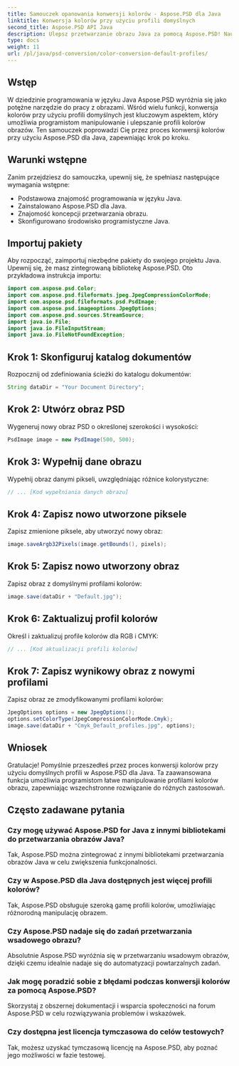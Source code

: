 ```yaml
---
title: Samouczek opanowania konwersji kolorów - Aspose.PSD dla Java
linktitle: Konwersja kolorów przy użyciu profili domyślnych
second_title: Aspose.PSD API Java
description: Ulepsz przetwarzanie obrazu Java za pomocą Aspose.PSD! Naucz się konwersji kolorów przy użyciu domyślnych profili, aby uzyskać żywe, spersonalizowane obrazy. Przeglądaj teraz!
type: docs
weight: 11
url: /pl/java/psd-conversion/color-conversion-default-profiles/
---
```

## Wstęp
W dziedzinie programowania w języku Java Aspose.PSD wyróżnia się jako potężne narzędzie do pracy z obrazami. Wśród wielu funkcji, konwersja kolorów przy użyciu profili domyślnych jest kluczowym aspektem, który umożliwia programistom manipulowanie i ulepszanie profili kolorów obrazów. Ten samouczek poprowadzi Cię przez proces konwersji kolorów przy użyciu Aspose.PSD dla Java, zapewniając krok po kroku.
## Warunki wstępne
Zanim przejdziesz do samouczka, upewnij się, że spełniasz następujące wymagania wstępne:
- Podstawowa znajomość programowania w języku Java.
- Zainstalowano Aspose.PSD dla Java.
- Znajomość koncepcji przetwarzania obrazu.
- Skonfigurowano środowisko programistyczne Java.
## Importuj pakiety
Aby rozpocząć, zaimportuj niezbędne pakiety do swojego projektu Java. Upewnij się, że masz zintegrowaną bibliotekę Aspose.PSD. Oto przykładowa instrukcja importu:
```java
import com.aspose.psd.Color;
import com.aspose.psd.fileformats.jpeg.JpegCompressionColorMode;
import com.aspose.psd.fileformats.psd.PsdImage;
import com.aspose.psd.imageoptions.JpegOptions;
import com.aspose.psd.sources.StreamSource;
import java.io.File;
import java.io.FileInputStream;
import java.io.FileNotFoundException;
```
## Krok 1: Skonfiguruj katalog dokumentów
Rozpocznij od zdefiniowania ścieżki do katalogu dokumentów:
```java
String dataDir = "Your Document Directory";
```
## Krok 2: Utwórz obraz PSD
Wygeneruj nowy obraz PSD o określonej szerokości i wysokości:
```java
PsdImage image = new PsdImage(500, 500);
```
## Krok 3: Wypełnij dane obrazu
Wypełnij obraz danymi pikseli, uwzględniając różnice kolorystyczne:
```java
// ... [Kod wypełniania danych obrazu]
```
## Krok 4: Zapisz nowo utworzone piksele
Zapisz zmienione piksele, aby utworzyć nowy obraz:
```java
image.saveArgb32Pixels(image.getBounds(), pixels);
```
## Krok 5: Zapisz nowo utworzony obraz
Zapisz obraz z domyślnymi profilami kolorów:
```java
image.save(dataDir + "Default.jpg");
```
## Krok 6: Zaktualizuj profil kolorów
Określ i zaktualizuj profile kolorów dla RGB i CMYK:
```java
// ... [Kod aktualizacji profili kolorów]
```
## Krok 7: Zapisz wynikowy obraz z nowymi profilami
Zapisz obraz ze zmodyfikowanymi profilami kolorów:
```java
JpegOptions options = new JpegOptions();
options.setColorType(JpegCompressionColorMode.Cmyk);
image.save(dataDir + "Cmyk_Default_profiles.jpg", options);
```
## Wniosek
Gratulacje! Pomyślnie przeszedłeś przez proces konwersji kolorów przy użyciu domyślnych profili w Aspose.PSD dla Java. Ta zaawansowana funkcja umożliwia programistom łatwe manipulowanie profilami kolorów obrazu, zapewniając wszechstronne rozwiązanie do różnych zastosowań.
## Często zadawane pytania
### Czy mogę używać Aspose.PSD for Java z innymi bibliotekami do przetwarzania obrazów Java?
Tak, Aspose.PSD można zintegrować z innymi bibliotekami przetwarzania obrazów Java w celu zwiększenia funkcjonalności.
### Czy w Aspose.PSD dla Java dostępnych jest więcej profili kolorów?
Tak, Aspose.PSD obsługuje szeroką gamę profili kolorów, umożliwiając różnorodną manipulację obrazem.
### Czy Aspose.PSD nadaje się do zadań przetwarzania wsadowego obrazu?
Absolutnie Aspose.PSD wyróżnia się w przetwarzaniu wsadowym obrazów, dzięki czemu idealnie nadaje się do automatyzacji powtarzalnych zadań.
### Jak mogę poradzić sobie z błędami podczas konwersji kolorów za pomocą Aspose.PSD?
Skorzystaj z obszernej dokumentacji i wsparcia społeczności na forum Aspose.PSD w celu rozwiązywania problemów i wskazówek.
### Czy dostępna jest licencja tymczasowa do celów testowych?
Tak, możesz uzyskać tymczasową licencję na Aspose.PSD, aby poznać jego możliwości w fazie testowej.